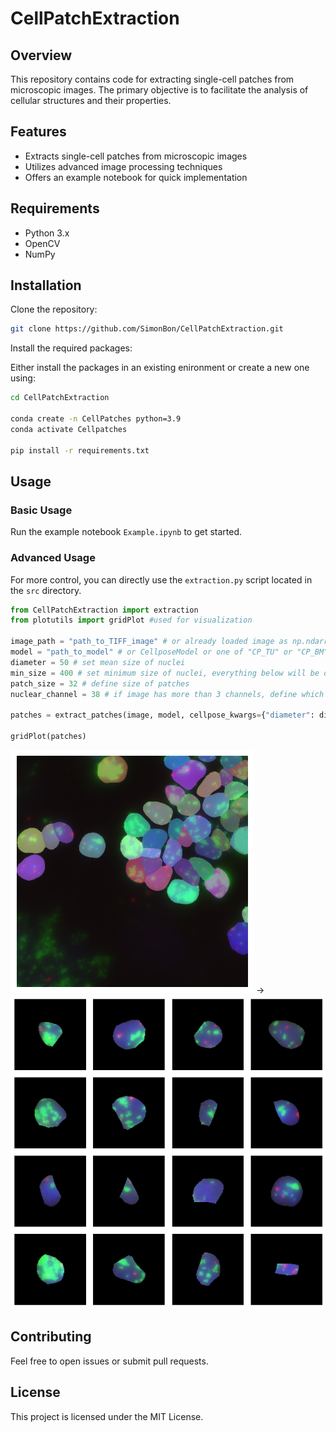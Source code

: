 # CellPatchExtraction

## Overview

This repository contains code for extracting single-cell patches from microscopic images. The primary objective is to facilitate the analysis of cellular structures and their properties.

## Features

- Extracts single-cell patches from microscopic images
- Utilizes advanced image processing techniques
- Offers an example notebook for quick implementation

## Requirements

- Python 3.x
- OpenCV
- NumPy

## Installation

Clone the repository:

```bash
git clone https://github.com/SimonBon/CellPatchExtraction.git
```

Install the required packages:

Either install the packages in an existing enironment or create a new one using:


```bash
cd CellPatchExtraction

conda create -n CellPatches python=3.9
conda activate Cellpatches

pip install -r requirements.txt
```

## Usage

### Basic Usage

Run the example notebook `Example.ipynb` to get started.

### Advanced Usage

For more control, you can directly use the `extraction.py` script located in the `src` directory.

```python
from CellPatchExtraction import extraction
from plotutils import gridPlot #used for visualization

image_path = "path_to_TIFF_image" # or already loaded image as np.ndarray
model = "path_to_model" # or CellposeModel or one of "CP_TU" or "CP_BM"
diameter = 50 # set mean size of nuclei
min_size = 400 # set minimum size of nuclei, everything below will be discarded
patch_size = 32 # define size of patches
nuclear_channel = 38 # if image has more than 3 channels, define which channel should be used for segmentation

patches = extract_patches(image, model, cellpose_kwargs={"diameter": diameter, "min_size": min_size}, patch_size=32, nuclear_channel=38)

gridPlot(patches)
```

![Example Image of Patches](./__documentation/segmentation.png) -> ![Example Image of Patches](./__documentation/example.png)


## Contributing

Feel free to open issues or submit pull requests.

## License

This project is licensed under the MIT License.
